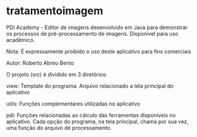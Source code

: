 # tratamentoimagem
PDI Academy - Editor de imagens desenvolvido em Java para demonstrar os processos de pré-processamento de imagens. Disponível para uso acadêmico.

Nota: É expressamente proibido o uso deste aplicativo para fins comerciais

Autor: Roberto Abreu Bento

O projeto (src) é dividido em 3 diretórios:

view: Template do programa. Arquivo relacionado a tela principal do aplicativo

utils: Funções complementares utilizadas no aplicativo

pdi: Funções relacionadas ao cálculo das ferramentas disponíveis no aplicativo. Cada opção do programa, na tela principal, chama por sua vez, uma função do arquivo de processamento.

